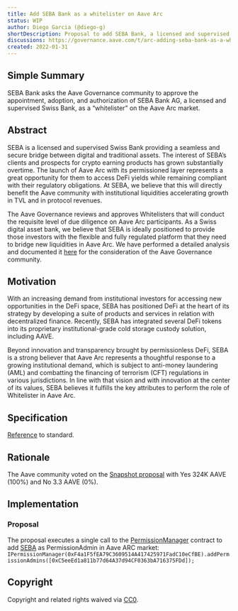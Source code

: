 ```yaml
---
title: Add SEBA Bank as a whitelister on Aave Arc
status: WIP
author: Diego Garcia (@diego-g)
shortDescription: Proposal to add SEBA Bank, a licensed and supervised Swiss Bank, as a “whitelister” on the Aave Arc market.
discussions: https://governance.aave.com/t/arc-adding-seba-bank-as-a-whitelister-to-aave-arc/6661
created: 2022-01-31
---
```


## Simple Summary

SEBA Bank asks the Aave Governance community to approve the appointment, adoption, and authorization of SEBA Bank AG, a licensed and supervised Swiss Bank, as a “whitelister” on the Aave Arc market.

## Abstract

SEBA is a licensed and supervised Swiss Bank providing a seamless and secure bridge between digital and traditional assets. The interest of SEBA’s clients and prospects for crypto earning products has grown substantially overtime. The launch of Aave Arc with its permissioned layer represents a great opportunity for them to access DeFi yields while remaining compliant with their regulatory obligations. At SEBA, we believe that this will directly benefit the Aave community with institutional liquidities accelerating growth in TVL and in protocol revenues.

The Aave Governance reviews and approves Whitelisters that will conduct the requisite level of due diligence on Aave Arc participants. As a Swiss digital asset bank, we believe that SEBA is ideally positioned to provide those investors with the flexible and fully regulated platform that they need to bridge new liquidities in Aave Arc. We have performed a detailed analysis and documented it [here](https://governance.aave.com/t/arc-adding-seba-bank-as-a-whitelister-to-aave-arc/6661) for the consideration of the Aave Governance community.

## Motivation

With an increasing demand from institutional investors for accessing new opportunities in the DeFi space, SEBA has positioned DeFi at the heart of its strategy by developing a suite of products and services in relation with decentralized finance. Recently, SEBA has integrated several DeFi tokens into its proprietary institutional-grade cold storage custody solution, including AAVE.

Beyond innovation and transparency brought by permissionless DeFi, SEBA is a strong believer that Aave Arc represents a thoughtful response to a growing institutional demand, which is subject to anti-money laundering (AML) and combatting the financing of terrorism (CFT) regulations in various jurisdictions. In line with that vision and with innovation at the center of its values, SEBA believes it fulfills the key attributes to perform the role of Whitelister in Aave Arc.

## Specification

[Reference](https://github.com/aave/aip/blob/9da687033ae0536377b822c9196dd783be0e3e65/content/aips/4C7076AA6CC7-AIP-FIREBLOCKS-WHITELISTER-ON-AAVE-ARC.md#specification) to standard.

## Rationale

The Aave community voted on the [Snapshot proposal](https://snapshot.org/#/aave.eth/proposal/QmNfumVDA2GkmyA3xWC12HhDFGBUybSAHUpvygqkMnV34V) with Yes 324K AAVE (100%) and No 3.3 AAVE (0%).

## Implementation
### Proposal

The proposal executes a single call to the [PermissionManager](https://etherscan.io/address/0xF4a1F5fEA79C3609514A417425971FadC10eCfBE) contract to add [SEBA](https://etherscan.io/address/0xC5eeEd1a811b77d64A37d94CF0363bA716375FDd) as PermissionAdmin in Aave ARC market:
`IPermissionManager(0xF4a1F5fEA79C3609514A417425971FadC10eCfBE).addPermissionAdmins([0xC5eeEd1a811b77d64A37d94CF0363bA716375FDd]);`

## Copyright

Copyright and related rights waived via [CC0](https://creativecommons.org/publicdomain/zero/1.0/).
